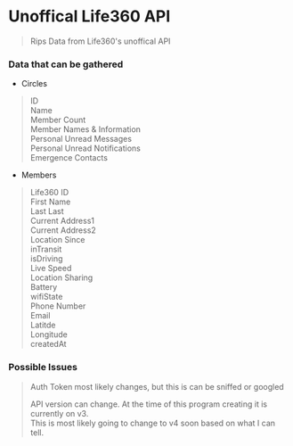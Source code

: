 # Unoffical Life360 API

> Rips Data from Life360's unoffical API

### Data that can be gathered
- Circles
> ID\
> Name\
> Member Count\
> Member Names & Information\
> Personal Unread Messages\
> Personal Unread Notifications\
> Emergence Contacts

- Members
> Life360 ID\
> First Name\
> Last Last\
> Current Address1\
> Current Address2\
> Location Since\
> inTransit\
> isDriving\
> Live Speed\
> Location Sharing\
> Battery\
> wifiState\
> Phone Number\
> Email\
> Latitde\
> Longitude\
> createdAt

### Possible Issues
> Auth Token most likely changes, but this is can be sniffed or googled
>
> API version can change. At the time of this program creating it is currently on v3.\
> This is most likely going to change to v4 soon based on what I can tell.